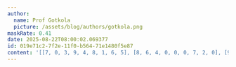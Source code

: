 ```yaml
---
author:
  name: Prof Gotkola
  picture: /assets/blog/authors/gotkola.png
maskRate: 0.41
date: 2025-08-22T08:00:02.069377
id: 019e71c2-7f2e-11f0-b564-71e1480f5e87
content: '[[7, 0, 3, 9, 4, 8, 1, 6, 5], [8, 6, 4, 0, 0, 0, 7, 2, 0], [9, 5, 0, 0, 2, 0, 3, 0, 0], [3, 1, 8, 0, 0, 9, 0, 5, 2], [6, 9, 0, 2, 0, 0, 8, 0, 3], [0, 0, 0, 8, 1, 3, 9, 7, 0], [0, 0, 0, 0, 0, 7, 5, 0, 0], [4, 7, 6, 3, 9, 5, 0, 8, 1], [1, 0, 5, 0, 8, 0, 6, 9, 0]]'
---
```


